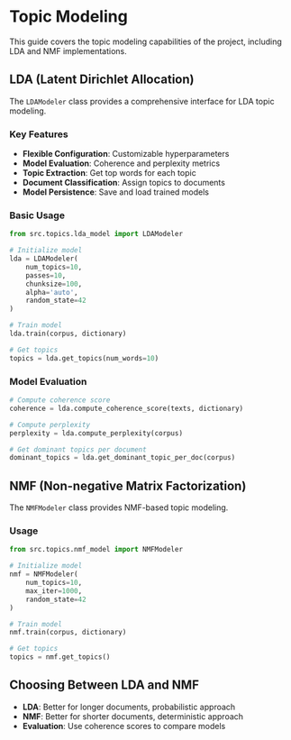 # Topic Modeling

This guide covers the topic modeling capabilities of the project, including LDA and NMF implementations.

## LDA (Latent Dirichlet Allocation)

The `LDAModeler` class provides a comprehensive interface for LDA topic modeling.

### Key Features

- **Flexible Configuration**: Customizable hyperparameters
- **Model Evaluation**: Coherence and perplexity metrics
- **Topic Extraction**: Get top words for each topic
- **Document Classification**: Assign topics to documents
- **Model Persistence**: Save and load trained models

### Basic Usage

```python
from src.topics.lda_model import LDAModeler

# Initialize model
lda = LDAModeler(
    num_topics=10,
    passes=10,
    chunksize=100,
    alpha='auto',
    random_state=42
)

# Train model
lda.train(corpus, dictionary)

# Get topics
topics = lda.get_topics(num_words=10)
```

### Model Evaluation

```python
# Compute coherence score
coherence = lda.compute_coherence_score(texts, dictionary)

# Compute perplexity
perplexity = lda.compute_perplexity(corpus)

# Get dominant topics per document
dominant_topics = lda.get_dominant_topic_per_doc(corpus)
```

## NMF (Non-negative Matrix Factorization)

The `NMFModeler` class provides NMF-based topic modeling.

### Usage

```python
from src.topics.nmf_model import NMFModeler

# Initialize model
nmf = NMFModeler(
    num_topics=10,
    max_iter=1000,
    random_state=42
)

# Train model
nmf.train(corpus, dictionary)

# Get topics
topics = nmf.get_topics()
```

## Choosing Between LDA and NMF

- **LDA**: Better for longer documents, probabilistic approach
- **NMF**: Better for shorter documents, deterministic approach
- **Evaluation**: Use coherence scores to compare models
